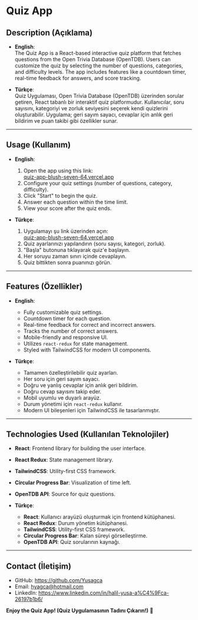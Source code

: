 # Quiz App

## Description (Açıklama)

- **English**:  
  The Quiz App is a React-based interactive quiz platform that fetches questions from the Open Trivia Database (OpenTDB). Users can customize the quiz by selecting the number of questions, categories, and difficulty levels. The app includes features like a countdown timer, real-time feedback for answers, and score tracking.

- **Türkçe**:  
  Quiz Uygulaması, Open Trivia Database (OpenTDB) üzerinden sorular getiren, React tabanlı bir interaktif quiz platformudur. Kullanıcılar, soru sayısını, kategoriyi ve zorluk seviyesini seçerek kendi quizlerini oluşturabilir. Uygulama; geri sayım sayacı, cevaplar için anlık geri bildirim ve puan takibi gibi özellikler sunar.

---

## Usage (Kullanım)

- **English**:
  1. Open the app using this link:  
     [quiz-app-blush-seven-64.vercel.app](quiz-app-blush-seven-64.vercel.app)
  2. Configure your quiz settings (number of questions, category, difficulty).
  3. Click "Start" to begin the quiz.
  4. Answer each question within the time limit.
  5. View your score after the quiz ends.

- **Türkçe**:
  1. Uygulamayı şu link üzerinden açın:  
     [quiz-app-blush-seven-64.vercel.app](quiz-app-blush-seven-64.vercel.app)
  2. Quiz ayarlarınızı yapılandırın (soru sayısı, kategori, zorluk).
  3. "Başla" butonuna tıklayarak quiz'e başlayın.
  4. Her soruyu zaman sınırı içinde cevaplayın.
  5. Quiz bittikten sonra puanınızı görün.

---

## Features (Özellikler)

- **English**:  
  - Fully customizable quiz settings.
  - Countdown timer for each question.
  - Real-time feedback for correct and incorrect answers.
  - Tracks the number of correct answers.
  - Mobile-friendly and responsive UI.
  - Utilizes `react-redux` for state management.
  - Styled with TailwindCSS for modern UI components.

- **Türkçe**:  
  - Tamamen özelleştirilebilir quiz ayarları.
  - Her soru için geri sayım sayacı.
  - Doğru ve yanlış cevaplar için anlık geri bildirim.
  - Doğru cevap sayısını takip eder.
  - Mobil uyumlu ve duyarlı arayüz.
  - Durum yönetimi için `react-redux` kullanır.
  - Modern UI bileşenleri için TailwindCSS ile tasarlanmıştır.

---

## Technologies Used (Kullanılan Teknolojiler)

- **React**: Frontend library for building the user interface.
- **React Redux**: State management library.
- **TailwindCSS**: Utility-first CSS framework.
- **Circular Progress Bar**: Visualization of time left.
- **OpenTDB API**: Source for quiz questions.

- **Türkçe**:
  - **React**: Kullanıcı arayüzü oluşturmak için frontend kütüphanesi.
  - **React Redux**: Durum yönetim kütüphanesi.
  - **TailwindCSS**: Utility-first CSS framework.
  - **Circular Progress Bar**: Kalan süreyi görselleştirme.
  - **OpenTDB API**: Quiz sorularının kaynağı.

---

## Contact (İletişim)

- GitHub: https://github.com/Yusagca
- Email: hyagca@hotmail.com
- LinkedIn: https://www.linkedin.com/in/halil-yusa-a%C4%9Fca-26197b1b6/

**Enjoy the Quiz App! (Quiz Uygulamasının Tadını Çıkarın!)** 🎉
